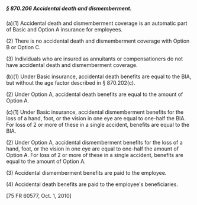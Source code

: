 ##### § 870.206 Accidental death and dismemberment. #####

(a)(1) Accidental death and dismemberment coverage is an automatic part of Basic and Option A insurance for employees.

(2) There is no accidental death and dismemberment coverage with Option B or Option C.

(3) Individuals who are insured as annuitants or compensationers do not have accidental death and dismemberment coverage.

(b)(1) Under Basic insurance, accidental death benefits are equal to the BIA, but without the age factor described in § 870.202(c).

(2) Under Option A, accidental death benefits are equal to the amount of Option A.

(c)(1) Under Basic insurance, accidental dismemberment benefits for the loss of a hand, foot, or the vision in one eye are equal to one-half the BIA. For loss of 2 or more of these in a single accident, benefits are equal to the BIA.

(2) Under Option A, accidental dismemberment benefits for the loss of a hand, foot, or the vision in one eye are equal to one-half the amount of Option A. For loss of 2 or more of these in a single accident, benefits are equal to the amount of Option A.

(3) Accidental dismemberment benefits are paid to the employee.

(4) Accidental death benefits are paid to the employee's beneficiaries.

[75 FR 60577, Oct. 1, 2010]